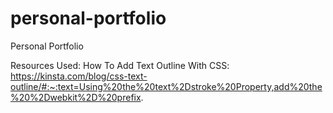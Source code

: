 # personal-portfolio

Personal Portfolio

Resources Used: How To Add Text Outline With CSS: https://kinsta.com/blog/css-text-outline/#:~:text=Using%20the%20text%2Dstroke%20Property,add%20the%20%2Dwebkit%2D%20prefix.
